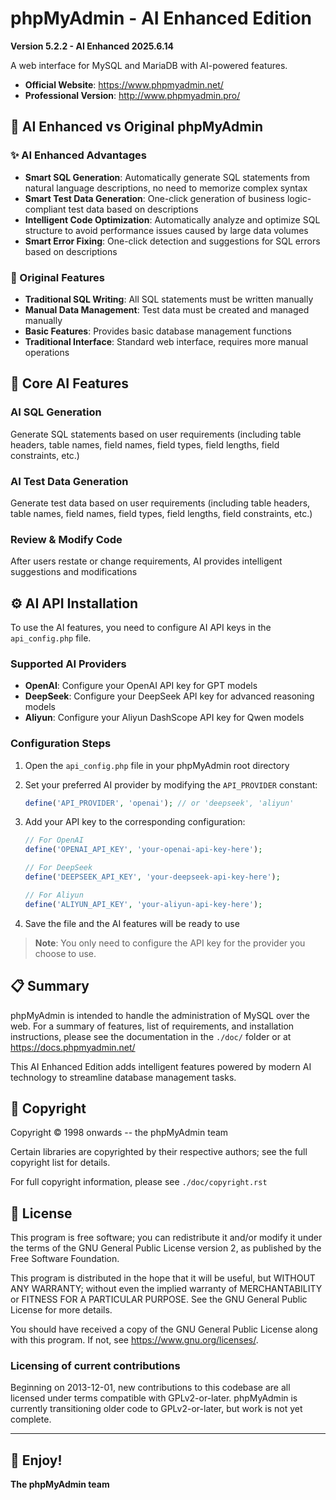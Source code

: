 # phpMyAdmin - AI Enhanced Edition

**Version 5.2.2 - AI Enhanced 2025.6.14**

A web interface for MySQL and MariaDB with AI-powered features.

- **Official Website**: https://www.phpmyadmin.net/
- **Professional Version**: http://www.phpmyadmin.pro/

## 🤖 AI Enhanced vs Original phpMyAdmin

### ✨ AI Enhanced Advantages

- **Smart SQL Generation**: Automatically generate SQL statements from natural language descriptions, no need to memorize complex syntax
- **Smart Test Data Generation**: One-click generation of business logic-compliant test data based on descriptions  
- **Intelligent Code Optimization**: Automatically analyze and optimize SQL structure to avoid performance issues caused by large data volumes
- **Smart Error Fixing**: One-click detection and suggestions for SQL errors based on descriptions

### 📝 Original Features

- **Traditional SQL Writing**: All SQL statements must be written manually
- **Manual Data Management**: Test data must be created and managed manually
- **Basic Features**: Provides basic database management functions
- **Traditional Interface**: Standard web interface, requires more manual operations

## 🚀 Core AI Features

### AI SQL Generation
Generate SQL statements based on user requirements (including table headers, table names, field names, field types, field lengths, field constraints, etc.)

### AI Test Data Generation
Generate test data based on user requirements (including table headers, table names, field names, field types, field lengths, field constraints, etc.)

### Review & Modify Code
After users restate or change requirements, AI provides intelligent suggestions and modifications

## ⚙️ AI API Installation

To use the AI features, you need to configure AI API keys in the `api_config.php` file.

### Supported AI Providers

- **OpenAI**: Configure your OpenAI API key for GPT models
- **DeepSeek**: Configure your DeepSeek API key for advanced reasoning models  
- **Aliyun**: Configure your Aliyun DashScope API key for Qwen models

### Configuration Steps

1. Open the `api_config.php` file in your phpMyAdmin root directory

2. Set your preferred AI provider by modifying the `API_PROVIDER` constant:
   ```php
   define('API_PROVIDER', 'openai'); // or 'deepseek', 'aliyun'
   ```

3. Add your API key to the corresponding configuration:
   ```php
   // For OpenAI
   define('OPENAI_API_KEY', 'your-openai-api-key-here');
   
   // For DeepSeek
   define('DEEPSEEK_API_KEY', 'your-deepseek-api-key-here');
   
   // For Aliyun
   define('ALIYUN_API_KEY', 'your-aliyun-api-key-here');
   ```

4. Save the file and the AI features will be ready to use

> **Note**: You only need to configure the API key for the provider you choose to use.

## 📋 Summary

phpMyAdmin is intended to handle the administration of MySQL over the web.
For a summary of features, list of requirements, and installation instructions,
please see the documentation in the `./doc/` folder or at https://docs.phpmyadmin.net/

This AI Enhanced Edition adds intelligent features powered by modern AI technology to streamline database management tasks.

## 📄 Copyright

Copyright © 1998 onwards -- the phpMyAdmin team

Certain libraries are copyrighted by their respective authors;
see the full copyright list for details.

For full copyright information, please see `./doc/copyright.rst`

## 📜 License

This program is free software; you can redistribute it and/or modify it under
the terms of the GNU General Public License version 2, as published by the
Free Software Foundation.

This program is distributed in the hope that it will be useful, but WITHOUT
ANY WARRANTY; without even the implied warranty of MERCHANTABILITY or FITNESS
FOR A PARTICULAR PURPOSE. See the GNU General Public License for more
details.

You should have received a copy of the GNU General Public License
along with this program. If not, see <https://www.gnu.org/licenses/>.

### Licensing of current contributions

Beginning on 2013-12-01, new contributions to this codebase are all licensed
under terms compatible with GPLv2-or-later. phpMyAdmin is currently
transitioning older code to GPLv2-or-later, but work is not yet complete.

---

## 🎉 Enjoy!

**The phpMyAdmin team** 